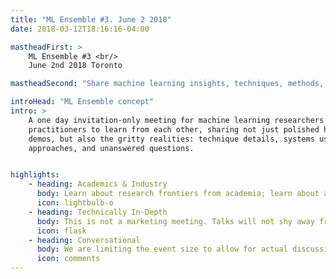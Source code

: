 ```yaml
---
title: "ML Ensemble #3. June 2 2018"
date: 2018-03-12T18:16:16-04:00

mastheadFirst: >
    ML Ensemble #3 <br/>
    June 2nd 2018 Toronto

mastheadSecond: "Share machine learning insights, techniques, methods, and observations with your technical peers"

introHead: "ML Ensemble concept"
intro: >
    A one day invitation-only meeting for machine learning researchers and
    practitioners to learn from each other, sharing not just polished high-level
    demos, but also the gritty realities: technique details, systems used, failed
    approaches, and unanswered questions.


highlights:
    - heading: Academics & Industry
      body: Learn about research frontiers from academia; learn about applied realities from industry
      icon: lightbulb-o
    - heading: Technically In-Depth
      body: This is not a marketing meeting. Talks will not shy away from necessary mathematical and technical details.
      icon: flask
    - heading: Conversational
      body: We are limiting the event size to allow for actual discussion, and leaving plenty of time for it in the schedule.
      icon: comments
---
```


